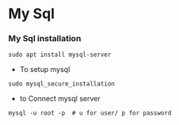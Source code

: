 # My Sql 
### My Sql installation

```
sudo apt install mysql-server
```
- To setup mysql

```
sudo mysql_secure_installation
```

- to Connect mysql server
```
mysql -u root -p  # u for user/ p for password 
```
